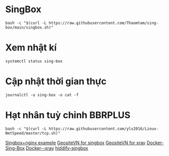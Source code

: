 # SingBox
```
bash -c "$(curl -L https://raw.githubusercontent.com/Thaomtam/sing-box/main/singbox.sh)"
```
# Xem nhật kí
```
systemctl status sing-box
```
# Cập nhật thời gian thực
```
journalctl -u sing-box -o cat -f
```
# Hạt nhân tuỳ chỉnh BBRPLUS
```
bash -c "$(curl -L https://raw.githubusercontent.com/ylx2016/Linux-NetSpeed/master/tcp.sh)"
```

[Singbox+nginx example](https://github.com/Thaomtam/Sing-box-example-)
[GeositeVN for singbox](https://github.com/Thaomtam/Geosite-vn)
[GeositeVN for xray](https://github.com/Thaomtam/domain-list-community)
[Docker-Sing-Box](https://github.com/Thaomtam/Docker-Sing-Box)
[Docker--xray](https://github.com/Thaomtam/Docker--xray)
[hiddify-singbox](https://github.com/Thaomtam/hiddify-singbox)
